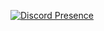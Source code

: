 
[![Discord Presence](https://lanyard.cnrad.dev/api/847772018928779285)](https://discord.com/users/847772018928779285)

